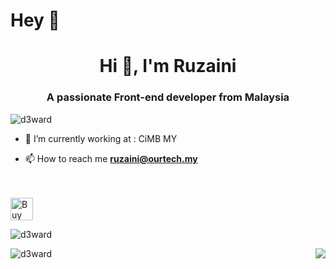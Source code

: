 # Hey 👋
<h1 align="center">Hi 👋, I'm Ruzaini</h1>
<h3 align="center">A passionate Front-end developer from Malaysia</h3>

<p align="left"> <img src="https://komarev.com/ghpvc/?username=d3ward&label=Profile%20views&color=0e75b6&style=flat" alt="d3ward" /> </p>

- 🔭 I’m currently working at : CiMB MY

- 📫 How to reach me **ruzaini@ourtech.my**

<br><br>
<a href='https://ko-fi.com/T6T360PF4' target='_blank'><img height='36' style='border:0px;height:36px;' src='https://cdn.ko-fi.com/cdn/kofi3.png?v=3' border='0' alt='Buy Me a Coffee at ko-fi.com' /></a><br>
<p style="width:100%"><img align="center" src="https://github-readme-stats.vercel.app/api?username=z4q&show_icons=true&locale=en" alt="d3ward" /></p>
<img align="right" src="https://github-readme-stats.vercel.app/api?username=z4q&include_all_commits=true&count_private=true&hide_title=true&bg_color=000000&show_icons=true&icon_color=696969&text_color=ffffff" />

<p style="width:100%"><img align="left" src="https://github-readme-stats.vercel.app/api/top-langs?username=z4q&show_icons=true&locale=en&layout=compact" alt="d3ward" /></p>
